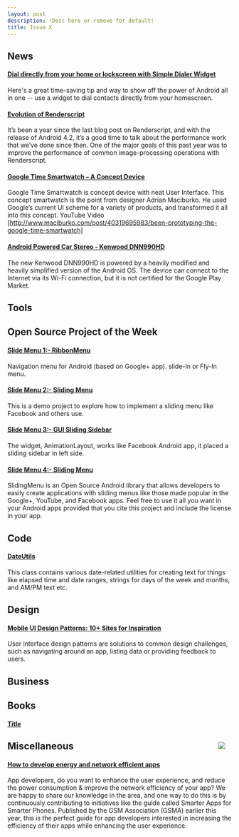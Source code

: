 ```yaml
---
layout: post
description: !Desc here or remove for default!
title: Issue X
---
```

## News

#### [Dial directly from your home or lockscreen with Simple Dialer Widget](http://www.androidcentral.com/dial-directly-your-home-or-lockscreen-simple-dialer-widget)
Here's a great time-saving tip and way to show off the power of Android all in one -- use a widget to dial contacts directly from your homescreen.

#### [Evolution of Renderscript](http://android-developers.blogspot.in/2013/01/evolution-of-renderscript-performance.html)
It’s been a year since the last blog post on Renderscript, and with the release of Android 4.2, it’s a good time to talk about the performance work that we’ve done since then. One of the major goals of this past year was to improve the performance of common image-processing operations with Renderscript.

#### [Google Time Smartwatch – A Concept Device](http://thenextweb.com/google/2013/01/05/google-smartwatch-concept/)
Google Time Smartwatch is concept device with neat User Interface. This concept smartwatch is the point from designer Adrian Maciburko. He used Google’s current UI scheme for a variety of products, and transformed it all into this concept. YouTube Video [http://www.maciburko.com/post/40319695983/been-prototyping-the-google-time-smartwatch]

#### [Android Powered Car Stereo - Kenwood DNN990HD](http://ces.cnet.com/2300-34438_1-10015387.html)
The new Kenwood DNN990HD is powered by a heavily modified and heavily simplified version of the Android OS. The device can connect to the Internet via its Wi-Fi connection, but it is not certified for the Google Play Market.

## Tools

## Open Source Project of the Week


#### [Slide Menu 1:- RibbonMenu](https://github.com/darvds/RibbonMenu)
Navigation menu for Android (based on Google+ app). slide-In or Fly-In menu.

#### [Slide Menu 2:- Sliding Menu](https://github.com/gitgrimbo/android-sliding-menu-demo)
This is a demo project to explore how to implement a sliding menu like Facebook and others use.

#### [Slide Menu 3:- GUI Sliding Sidebar](https://github.com/walkingice/gui-sliding-sidebar)
The widget, AnimationLayout, works like Facebook Android app, it placed a sliding sidebar in left side.

#### [Slide Menu 4:- Sliding Menu](https://github.com/jfeinstein10/SlidingMenu)
SlidingMenu is an Open Source Android library that allows developers to easily create applications with sliding menus like those made popular in the Google+, YouTube, and Facebook apps. Feel free to use it all you want in your Android apps provided that you cite this project and include the license in your app.

## Code

#### [DateUtils](http://www.senab.co.uk/2013/01/15/snippet-dateutils/)
This class contains various date-related utilities for creating text for things like elapsed time and date ranges, strings for days of the week and months, and AM/PM text etc.

## Design

#### [Mobile UI Design Patterns: 10+ Sites for Inspiration](http://sixrevisions.com/user-interface/mobile-ui-design-patterns-inspiration/)
User interface design patterns are solutions to common design challenges, such as navigating around an app, listing data or providing feedback to users.  

## Business

## Books

#### [Title](Link)
<img src="url" style="float: right; margin: 1em;" /> 


## Miscellaneous
#### [How to develop energy and network efficient apps](http://developer.sonymobile.com/knowledge-base/tutorials/android_tutorial/how-to-develop-energy-and-network-efficient-apps-tutorial/)
App developers, do you want to enhance the user experience, and reduce the power consumption & improve the network efficiency of your app?  We are happy to share our knowledge in the area, and one way to do this is by continuously contributing to initiatives like the guide called Smarter Apps for Smarter Phones. Published by the GSM Association (GSMA) earlier this year, this is the perfect guide for app developers interested in increasing the efficiency of their apps while enhancing the user experience.
